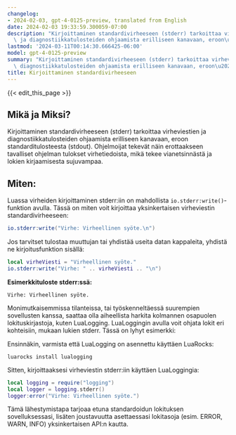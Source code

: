 ```yaml
---
changelog:
- 2024-02-03, gpt-4-0125-preview, translated from English
date: 2024-02-03 19:33:59.300059-07:00
description: "Kirjoittaminen standardivirheeseen (stderr) tarkoittaa virheviestien\
  \ ja diagnostiikkatulosteiden ohjaamista erilliseen kanavaan, eroon\u2026"
lastmod: '2024-03-11T00:14:30.666425-06:00'
model: gpt-4-0125-preview
summary: "Kirjoittaminen standardivirheeseen (stderr) tarkoittaa virheviestien ja\
  \ diagnostiikkatulosteiden ohjaamista erilliseen kanavaan, eroon\u2026"
title: Kirjoittaminen standardivirheeseen
---
```


{{< edit_this_page >}}

## Mikä ja Miksi?
Kirjoittaminen standardivirheeseen (stderr) tarkoittaa virheviestien ja diagnostiikkatulosteiden ohjaamista erilliseen kanavaan, eroon standarditulosteesta (stdout). Ohjelmoijat tekevät näin erottaakseen tavalliset ohjelman tulokset virhetiedoista, mikä tekee vianetsinnästä ja lokien kirjaamisesta sujuvampaa.

## Miten:
Luassa virheiden kirjoittaminen stderr:iin on mahdollista `io.stderr:write()`-funktion avulla. Tässä on miten voit kirjoittaa yksinkertaisen virheviestin standardivirheeseen:

```lua
io.stderr:write("Virhe: Virheellinen syöte.\n")
```

Jos tarvitset tulostaa muuttujan tai yhdistää useita datan kappaleita, yhdistä ne kirjoitusfunktion sisällä:

```lua
local virheViesti = "Virheellinen syöte."
io.stderr:write("Virhe: " .. virheViesti .. "\n")
```

**Esimerkkituloste stderr:ssä:**
```
Virhe: Virheellinen syöte.
```

Monimutkaisemmissa tilanteissa, tai työskenneltäessä suurempien sovellusten kanssa, saattaa olla aiheellista harkita kolmannen osapuolen lokituskirjastoja, kuten LuaLogging. LuaLoggingin avulla voit ohjata lokit eri kohteisiin, mukaan lukien stderr. Tässä on lyhyt esimerkki:

Ensinnäkin, varmista että LuaLogging on asennettu käyttäen LuaRocks:

```
luarocks install lualogging
```

Sitten, kirjoittaaksesi virheviestin stderr:iin käyttäen LuaLoggingia:

```lua
local logging = require("logging")
local logger = logging.stderr()
logger:error("Virhe: Virheellinen syöte.")
```

Tämä lähestymistapa tarjoaa etuna standardoidun lokituksen sovelluksessasi, lisäten joustavuutta asettaessasi lokitasoja (esim. ERROR, WARN, INFO) yksinkertaisen API:n kautta.
